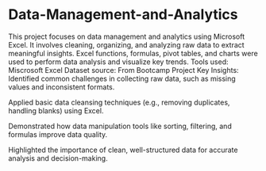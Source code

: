 # Data-Management-and-Analytics
This project focuses on data management and analytics using Microsoft Excel. It involves cleaning, organizing, and analyzing raw data to extract meaningful insights. Excel functions, formulas, pivot tables, and charts were used to perform data analysis and visualize key trends.
Tools used: Miscrosoft Excel
Dataset source: From Bootcamp Project
Key Insights: Identified common challenges in collecting raw data, such as missing values and inconsistent formats.

Applied basic data cleansing techniques (e.g., removing duplicates, handling blanks) using Excel.

Demonstrated how data manipulation tools like sorting, filtering, and formulas improve data quality.

Highlighted the importance of clean, well-structured data for accurate analysis and decision-making.

